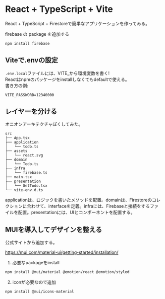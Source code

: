 # React + TypeScript + Vite
React + TypeScript + Firestoreで簡単なアプリケーションを作ってみる。

firebase の package を追加する

```bash
npm install firebase
```

## Viteで.envの設定
`.env.local`ファイルには、VITE_から環境変数を書く!<br>
Reactはnpmのパッケージをinstallしなくてもdefaultで使える。<br>
書き方の例:
```
VITE_PASSWORD=12340000
```

## レイヤーを分ける
オニオンアーキテクチャぽくしてみた。
```
src
├── App.tsx
├── application
│   └── todo.ts
├── assets
│   └── react.svg
├── domain
│   └── Todo.ts
├── infra
│   └── firebase.ts
├── main.tsx
├── presentation
│   └── GetTodo.tsx
└── vite-env.d.ts
```

applicationは、ロジックを書いたメソッドを配置。domainは、Firestoreのコレクションに合わせて、interfaceを定義。infraには、Firebaseと接続をするファイルを配置。presentationには、UIとコンポーネントを配置する。

## MUIを導入してデザインを整える
公式サイトから追加する。

https://mui.com/material-ui/getting-started/installation/

1. 必要なpackageをinstall
```bash
npm install @mui/material @emotion/react @emotion/styled
```

2. iconが必要なので追加
```bash
npm install @mui/icons-material
```